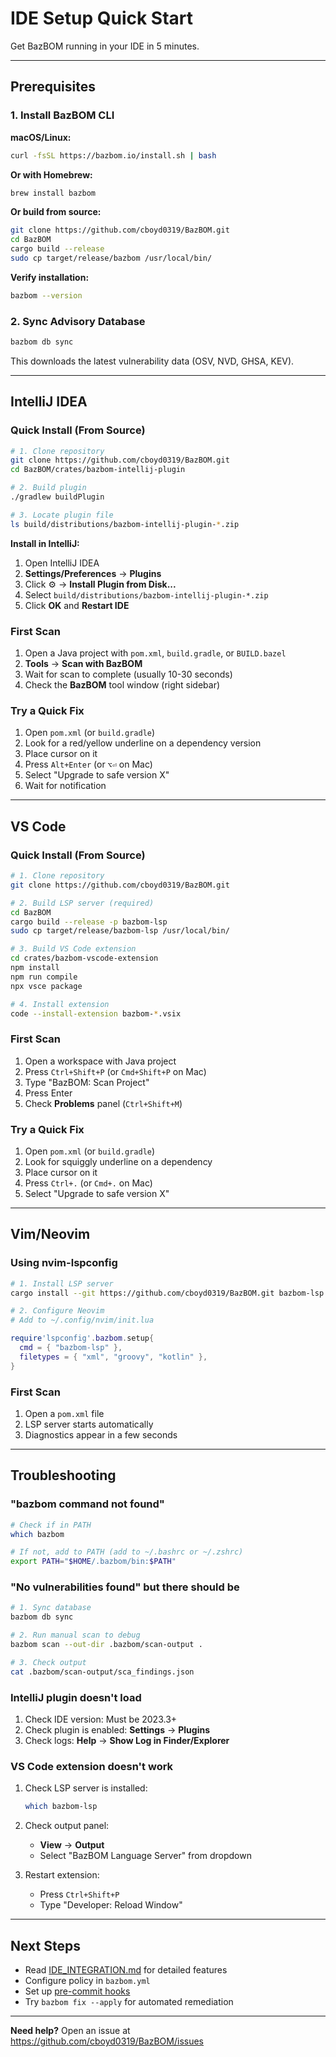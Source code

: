 # IDE Setup Quick Start

Get BazBOM running in your IDE in 5 minutes.

---

## Prerequisites

### 1. Install BazBOM CLI

**macOS/Linux:**
```bash
curl -fsSL https://bazbom.io/install.sh | bash
```

**Or with Homebrew:**
```bash
brew install bazbom
```

**Or build from source:**
```bash
git clone https://github.com/cboyd0319/BazBOM.git
cd BazBOM
cargo build --release
sudo cp target/release/bazbom /usr/local/bin/
```

**Verify installation:**
```bash
bazbom --version
```

### 2. Sync Advisory Database

```bash
bazbom db sync
```

This downloads the latest vulnerability data (OSV, NVD, GHSA, KEV).

---

## IntelliJ IDEA

### Quick Install (From Source)

```bash
# 1. Clone repository
git clone https://github.com/cboyd0319/BazBOM.git
cd BazBOM/crates/bazbom-intellij-plugin

# 2. Build plugin
./gradlew buildPlugin

# 3. Locate plugin file
ls build/distributions/bazbom-intellij-plugin-*.zip
```

**Install in IntelliJ:**
1. Open IntelliJ IDEA
2. **Settings/Preferences** → **Plugins**
3. Click ⚙️ → **Install Plugin from Disk...**
4. Select `build/distributions/bazbom-intellij-plugin-*.zip`
5. Click **OK** and **Restart IDE**

### First Scan

1. Open a Java project with `pom.xml`, `build.gradle`, or `BUILD.bazel`
2. **Tools** → **Scan with BazBOM**
3. Wait for scan to complete (usually 10-30 seconds)
4. Check the **BazBOM** tool window (right sidebar)

### Try a Quick Fix

1. Open `pom.xml` (or `build.gradle`)
2. Look for a red/yellow underline on a dependency version
3. Place cursor on it
4. Press `Alt+Enter` (or `⌥⏎` on Mac)
5. Select "Upgrade to safe version X"
6. Wait for notification

---

## VS Code

### Quick Install (From Source)

```bash
# 1. Clone repository
git clone https://github.com/cboyd0319/BazBOM.git

# 2. Build LSP server (required)
cd BazBOM
cargo build --release -p bazbom-lsp
sudo cp target/release/bazbom-lsp /usr/local/bin/

# 3. Build VS Code extension
cd crates/bazbom-vscode-extension
npm install
npm run compile
npx vsce package

# 4. Install extension
code --install-extension bazbom-*.vsix
```

### First Scan

1. Open a workspace with Java project
2. Press `Ctrl+Shift+P` (or `Cmd+Shift+P` on Mac)
3. Type "BazBOM: Scan Project"
4. Press Enter
5. Check **Problems** panel (`Ctrl+Shift+M`)

### Try a Quick Fix

1. Open `pom.xml` (or `build.gradle`)
2. Look for squiggly underline on a dependency
3. Place cursor on it
4. Press `Ctrl+.` (or `Cmd+.` on Mac)
5. Select "Upgrade to safe version X"

---

## Vim/Neovim

### Using nvim-lspconfig

```bash
# 1. Install LSP server
cargo install --git https://github.com/cboyd0319/BazBOM.git bazbom-lsp

# 2. Configure Neovim
# Add to ~/.config/nvim/init.lua
```

```lua
require'lspconfig'.bazbom.setup{
  cmd = { "bazbom-lsp" },
  filetypes = { "xml", "groovy", "kotlin" },
}
```

### First Scan

1. Open a `pom.xml` file
2. LSP server starts automatically
3. Diagnostics appear in a few seconds

---

## Troubleshooting

### "bazbom command not found"

```bash
# Check if in PATH
which bazbom

# If not, add to PATH (add to ~/.bashrc or ~/.zshrc)
export PATH="$HOME/.bazbom/bin:$PATH"
```

### "No vulnerabilities found" but there should be

```bash
# 1. Sync database
bazbom db sync

# 2. Run manual scan to debug
bazbom scan --out-dir .bazbom/scan-output .

# 3. Check output
cat .bazbom/scan-output/sca_findings.json
```

### IntelliJ plugin doesn't load

1. Check IDE version: Must be 2023.3+
2. Check plugin is enabled: **Settings** → **Plugins**
3. Check logs: **Help** → **Show Log in Finder/Explorer**

### VS Code extension doesn't work

1. Check LSP server is installed:
   ```bash
   which bazbom-lsp
   ```

2. Check output panel:
   - **View** → **Output**
   - Select "BazBOM Language Server" from dropdown

3. Restart extension:
   - Press `Ctrl+Shift+P`
   - Type "Developer: Reload Window"

---

## Next Steps

- Read [IDE_INTEGRATION.md](../IDE_INTEGRATION.md) for detailed features
- Configure policy in `bazbom.yml`
- Set up [pre-commit hooks](../USAGE.md#pre-commit-hooks)
- Try `bazbom fix --apply` for automated remediation

---

**Need help?** Open an issue at https://github.com/cboyd0319/BazBOM/issues
